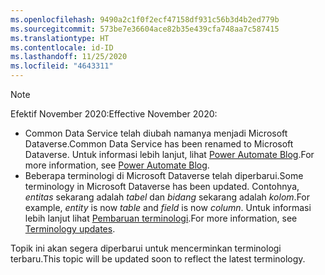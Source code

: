 ```yaml
---
ms.openlocfilehash: 9490a2c1f0f2ecf47158df931c56b3d4b2ed779b
ms.sourcegitcommit: 573be7e36604ace82b35e439cfa748aa7c587415
ms.translationtype: HT
ms.contentlocale: id-ID
ms.lasthandoff: 11/25/2020
ms.locfileid: "4643311"
---
```

> [!NOTE]
> <span data-ttu-id="0ab38-101">Efektif November 2020:</span><span class="sxs-lookup"><span data-stu-id="0ab38-101">Effective November 2020:</span></span>
>
> - <span data-ttu-id="0ab38-102">Common Data Service telah diubah namanya menjadi Microsoft Dataverse.</span><span class="sxs-lookup"><span data-stu-id="0ab38-102">Common Data Service has been renamed to Microsoft Dataverse.</span></span> <span data-ttu-id="0ab38-103">Untuk informasi lebih lanjut, lihat [Power Automate Blog](https://aka.ms/PAuAppBlog).</span><span class="sxs-lookup"><span data-stu-id="0ab38-103">For more information, see [Power Automate Blog](https://aka.ms/PAuAppBlog).</span></span>
> - <span data-ttu-id="0ab38-104">Beberapa terminologi di Microsoft Dataverse telah diperbarui.</span><span class="sxs-lookup"><span data-stu-id="0ab38-104">Some terminology in Microsoft Dataverse has been updated.</span></span> <span data-ttu-id="0ab38-105">Contohnya, *entitas* sekarang adalah *tabel* dan *bidang* sekarang adalah *kolom*.</span><span class="sxs-lookup"><span data-stu-id="0ab38-105">For example, *entity* is now *table* and *field* is now *column*.</span></span> <span data-ttu-id="0ab38-106">Untuk informasi lebih lanjut lihat [Pembaruan terminologi](https://go.microsoft.com/fwlink/?linkid=2147247).</span><span class="sxs-lookup"><span data-stu-id="0ab38-106">For more information, see [Terminology updates](https://go.microsoft.com/fwlink/?linkid=2147247).</span></span>
>
> <span data-ttu-id="0ab38-107">Topik ini akan segera diperbarui untuk mencerminkan terminologi terbaru.</span><span class="sxs-lookup"><span data-stu-id="0ab38-107">This topic will be updated soon to reflect the latest terminology.</span></span>
